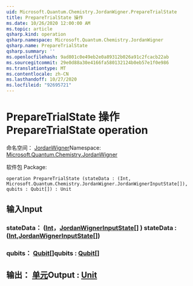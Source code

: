 ```yaml
---
uid: Microsoft.Quantum.Chemistry.JordanWigner.PrepareTrialState
title: PrepareTrialState 操作
ms.date: 10/26/2020 12:00:00 AM
ms.topic: article
qsharp.kind: operation
qsharp.namespace: Microsoft.Quantum.Chemistry.JordanWigner
qsharp.name: PrepareTrialState
qsharp.summary: ''
ms.openlocfilehash: 9ad801c0e49eb2e0a89312b026a91c2fcacb22ab
ms.sourcegitcommit: 29e0d88a30e4166fa580132124b0eb57e1f0e986
ms.translationtype: MT
ms.contentlocale: zh-CN
ms.lasthandoff: 10/27/2020
ms.locfileid: "92695721"
---
```

# <a name="preparetrialstate-operation"></a><span data-ttu-id="56144-102">PrepareTrialState 操作</span><span class="sxs-lookup"><span data-stu-id="56144-102">PrepareTrialState operation</span></span>

<span data-ttu-id="56144-103">命名空间： [JordanWigner](xref:Microsoft.Quantum.Chemistry.JordanWigner)</span><span class="sxs-lookup"><span data-stu-id="56144-103">Namespace: [Microsoft.Quantum.Chemistry.JordanWigner](xref:Microsoft.Quantum.Chemistry.JordanWigner)</span></span>

<span data-ttu-id="56144-104">软件包 [](https://nuget.org/packages/)</span><span class="sxs-lookup"><span data-stu-id="56144-104">Package: [](https://nuget.org/packages/)</span></span>




```qsharp
operation PrepareTrialState (stateData : (Int, Microsoft.Quantum.Chemistry.JordanWigner.JordanWignerInputState[]), qubits : Qubit[]) : Unit
```


## <a name="input"></a><span data-ttu-id="56144-105">输入</span><span class="sxs-lookup"><span data-stu-id="56144-105">Input</span></span>

### <a name="statedata--intjordanwignerinputstate"></a><span data-ttu-id="56144-106">stateData： ([Int](xref:microsoft.quantum.lang-ref.int)，[JordanWignerInputState](xref:Microsoft.Quantum.Chemistry.JordanWigner.JordanWignerInputState)[] ) </span><span class="sxs-lookup"><span data-stu-id="56144-106">stateData : ([Int](xref:microsoft.quantum.lang-ref.int),[JordanWignerInputState](xref:Microsoft.Quantum.Chemistry.JordanWigner.JordanWignerInputState)[])</span></span>




### <a name="qubits--qubit"></a><span data-ttu-id="56144-107">qubits： [Qubit](xref:microsoft.quantum.lang-ref.qubit)[]</span><span class="sxs-lookup"><span data-stu-id="56144-107">qubits : [Qubit](xref:microsoft.quantum.lang-ref.qubit)[]</span></span>





## <a name="output--unit"></a><span data-ttu-id="56144-108">输出： [单元](xref:microsoft.quantum.lang-ref.unit)</span><span class="sxs-lookup"><span data-stu-id="56144-108">Output : [Unit](xref:microsoft.quantum.lang-ref.unit)</span></span>

